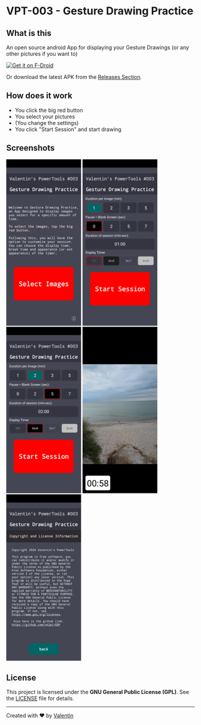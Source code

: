 # VPT-003 - Gesture Drawing Practice 
## What is this 
An open source android App for displaying your Gesture Drawings (or any other pictures if you want to) 

[<img src="https://fdroid.gitlab.io/artwork/badge/get-it-on.png"
     alt="Get it on F-Droid"
     height="80">](https://f-droid.org/packages/v4lpt.vpt.f003.gdp/)

Or download the latest APK from the [Releases Section](https://github.com/v4lpt/GDP/releases/latest).
## How does it work 
- You click the big red button
- You select your pictures
- (You change the settings)
- You click "Start Session" and start drawing


## Screenshots 
[<img width=200 alt="Screenshot 1"
src="fastlane/metadata/android/en-US/images/phoneScreenshots/1.png?raw=true">](fastlane/metadata/android/en-US/images/phoneScreenshots/1.png?raw=true)
[<img width=200 alt="Screenshot 3"
src="fastlane/metadata/android/en-US/images/phoneScreenshots/3.png?raw=true">](fastlane/metadata/android/en-US/images/phoneScreenshots/3.png?raw=true)
[<img width=200 alt="Screenshot 4"
src="fastlane/metadata/android/en-US/images/phoneScreenshots/4.png?raw=true">](fastlane/metadata/android/en-US/images/phoneScreenshots/4.png?raw=true)
[<img width=200 alt="Screenshot 5"
src="fastlane/metadata/android/en-US/images/phoneScreenshots/5.png?raw=true">](fastlane/metadata/android/en-US/images/phoneScreenshots/5.png?raw=true)
[<img width=200 alt="Screenshot 2"
src="fastlane/metadata/android/en-US/images/phoneScreenshots/2.png?raw=true">](fastlane/metadata/android/en-US/images/phoneScreenshots/2.png?raw=true)


## License

This project is licensed under the **GNU General Public License (GPL)**. See the [LICENSE](LICENSE) file for details.

---

Created with :heart: by [Valentin](https://github.com/v4lpt)
